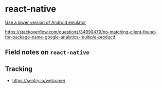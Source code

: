# react-native

[Use a lower version of Android emulator](https://stackoverflow.com/questions/45163008/android-failed-to-finalize-session-26-new-target-sdk-22-doesnt-support-runti)

https://stackoverflow.com/questions/34990479/no-matching-client-found-for-package-name-google-analytics-multiple-productf

## Field notes on `react-native`

## Tracking
* https://sentry.io/welcome/

